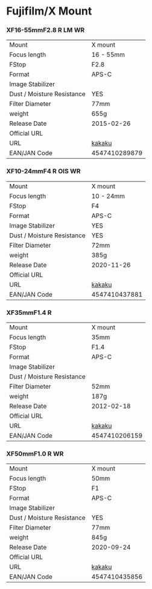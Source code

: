 # Fujifilm/X Mount

### XF16-55mmF2.8 R LM WR
|  | |
| -- | -- |
| Mount  | X mount |
| Focus length | 16 - 55mm |
| FStop | F2.8 |
| Format  | APS-C |
| Image Stabilizer  |   |
| Dust / Moisture Resistance | YES  |
| Filter Diameter | 77mm |
| weight | 655g |
| Release Date | 2015-02-26 |
| Official URL |  |
| URL | [kakaku](https://kakaku.com/item/K0000740692/) |
| EAN/JAN Code | 4547410289879 |

### XF10-24mmF4 R OIS WR
|  | |
| -- | -- |
| Mount  | X mount |
| Focus length | 10 - 24mm |
| FStop | F4 |
| Format  | APS-C |
| Image Stabilizer  | YES  |
| Dust / Moisture Resistance | YES  |
| Filter Diameter | 72mm |
| weight | 385g |
| Release Date | 2020-11-26 |
| Official URL |  |
| URL | [kakaku](https://kakaku.com/item/K0001302657/) |
| EAN/JAN Code | 4547410437881 |

### XF35mmF1.4 R
|  | |
| -- | -- |
| Mount  | X mount |
| Focus length | 35mm |
| FStop | F1.4 |
| Format  | APS-C |
| Image Stabilizer  |   |
| Dust / Moisture Resistance |   |
| Filter Diameter | 52mm |
| weight | 187g |
| Release Date | 2012-02-18 |
| Official URL |  |
| URL | [kakaku](https://kakaku.com/item/K0000336433/) |
| EAN/JAN Code | 4547410206159 |

### XF50mmF1.0 R WR
|  | |
| -- | -- |
| Mount  | X mount |
| Focus length | 50mm |
| FStop | F1 |
| Format  | APS-C |
| Image Stabilizer  |   |
| Dust / Moisture Resistance | YES  |
| Filter Diameter | 77mm |
| weight | 845g |
| Release Date | 2020-09-24 |
| Official URL |  |
| URL | [kakaku](https://kakaku.com/item/K0001286475/) |
| EAN/JAN Code | 4547410435856 |
